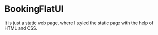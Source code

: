 # BookingFlatUI
It is just a static web page, where I styled the static page with the help of HTML and CSS.
